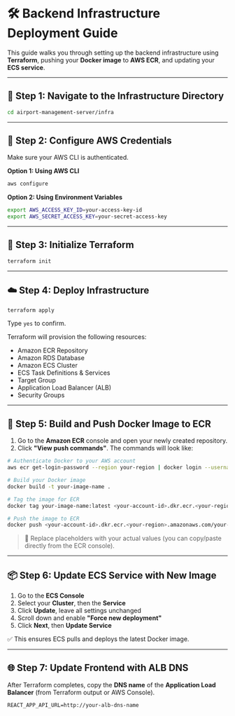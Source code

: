 # 🛠️ Backend Infrastructure Deployment Guide

This guide walks you through setting up the backend infrastructure using **Terraform**, pushing your **Docker image** to **AWS ECR**, and updating your **ECS service**.

---

## 🚀 Step 1: Navigate to the Infrastructure Directory

```bash
cd airport-management-server/infra
```

---

## 🔐 Step 2: Configure AWS Credentials

Make sure your AWS CLI is authenticated.

**Option 1: Using AWS CLI**

```bash
aws configure
```

**Option 2: Using Environment Variables**

```bash
export AWS_ACCESS_KEY_ID=your-access-key-id
export AWS_SECRET_ACCESS_KEY=your-secret-access-key
```

---

## 🧱 Step 3: Initialize Terraform

```bash
terraform init
```

---

## ☁️ Step 4: Deploy Infrastructure

```bash
terraform apply
```

Type `yes` to confirm.

Terraform will provision the following resources:

- Amazon ECR Repository  
- Amazon RDS Database  
- Amazon ECS Cluster  
- ECS Task Definitions & Services  
- Target Group  
- Application Load Balancer (ALB)  
- Security Groups

---

## 🐳 Step 5: Build and Push Docker Image to ECR

1. Go to the **Amazon ECR** console and open your newly created repository.
2. Click **"View push commands"**. The commands will look like:

```bash
# Authenticate Docker to your AWS account
aws ecr get-login-password --region your-region | docker login --username AWS --password-stdin <your-account-id>.dkr.ecr.<your-region>.amazonaws.com

# Build your Docker image
docker build -t your-image-name .

# Tag the image for ECR
docker tag your-image-name:latest <your-account-id>.dkr.ecr.<your-region>.amazonaws.com/your-ecr-repo-name

# Push the image to ECR
docker push <your-account-id>.dkr.ecr.<your-region>.amazonaws.com/your-ecr-repo-name
```

> 🔁 Replace placeholders with your actual values (you can copy/paste directly from the ECR console).

---

## 📦 Step 6: Update ECS Service with New Image

1. Go to the **ECS Console**
2. Select your **Cluster**, then the **Service**
3. Click **Update**, leave all settings unchanged
4. Scroll down and enable **"Force new deployment"**
5. Click **Next**, then **Update Service**

✅ This ensures ECS pulls and deploys the latest Docker image.

---

## 🌐 Step 7: Update Frontend with ALB DNS

After Terraform completes, copy the **DNS name** of the **Application Load Balancer** (from Terraform output or AWS Console).

```env
REACT_APP_API_URL=http://your-alb-dns-name
```
